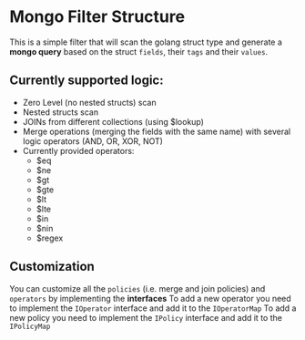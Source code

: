 # Mongo Filter Structure

This is a simple filter that will scan the golang struct type and
generate a **mongo query** based on the struct `fields`, their `tags` and
their `values`.

## Currently supported logic:

 - Zero Level (no nested structs) scan
 - Nested structs scan
 - JOINs from different collections (using $lookup)
 - Merge operations (merging the fields with the same name) with several logic operators (AND, OR, XOR, NOT)
 - Currently provided operators:
   - $eq
   - $ne
   - $gt
   - $gte
   - $lt
   - $lte
   - $in
   - $nin
   - $regex

## Customization

You can customize all the `policies` (i.e. merge and join policies) and `operators` by implementing the **interfaces**
To add a new operator you need to implement the `IOperator` interface and add it to the `IOperatorMap`
To add a new policy you need to implement the `IPolicy` interface and add it to the `IPolicyMap`
